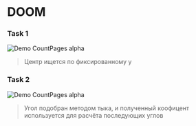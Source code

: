 # DOOM

### Task 1
![Demo CountPages alpha](https://j.gifs.com/1WOWLq.gif)
> Центр ищется по фиксированному у


### Task 2
![Demo CountPages alpha](https://j.gifs.com/oVoV5Y.gif)
> Угол подобран методом тыка, и полученный коофицент используется для расчёта последующих углов
